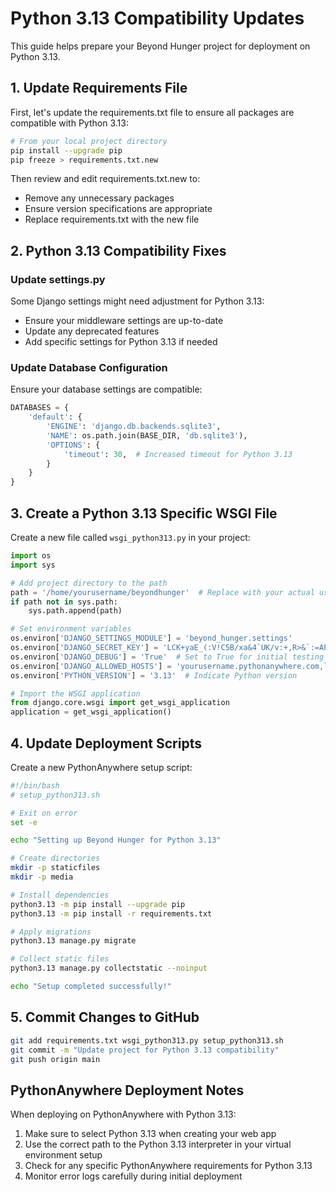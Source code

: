 # Python 3.13 Compatibility Updates

This guide helps prepare your Beyond Hunger project for deployment on Python 3.13.

## 1. Update Requirements File

First, let's update the requirements.txt file to ensure all packages are compatible with Python 3.13:

```bash
# From your local project directory
pip install --upgrade pip
pip freeze > requirements.txt.new
```

Then review and edit requirements.txt.new to:
- Remove any unnecessary packages
- Ensure version specifications are appropriate
- Replace requirements.txt with the new file

## 2. Python 3.13 Compatibility Fixes

### Update settings.py

Some Django settings might need adjustment for Python 3.13:

- Ensure your middleware settings are up-to-date
- Update any deprecated features
- Add specific settings for Python 3.13 if needed

### Update Database Configuration

Ensure your database settings are compatible:

```python
DATABASES = {
    'default': {
        'ENGINE': 'django.db.backends.sqlite3',
        'NAME': os.path.join(BASE_DIR, 'db.sqlite3'),
        'OPTIONS': {
            'timeout': 30,  # Increased timeout for Python 3.13
        }
    }
}
```

## 3. Create a Python 3.13 Specific WSGI File

Create a new file called `wsgi_python313.py` in your project:

```python
import os
import sys

# Add project directory to the path
path = '/home/yourusername/beyondhunger'  # Replace with your actual username
if path not in sys.path:
    sys.path.append(path)

# Set environment variables
os.environ['DJANGO_SETTINGS_MODULE'] = 'beyond_hunger.settings'
os.environ['DJANGO_SECRET_KEY'] = 'LCK+yaE_(:V!C5B/xa&4`UK/v:+,R>&`:=APF+KN7sOik2bJ{i'
os.environ['DJANGO_DEBUG'] = 'True'  # Set to True for initial testing
os.environ['DJANGO_ALLOWED_HOSTS'] = 'yourusername.pythonanywhere.com,localhost,127.0.0.1'
os.environ['PYTHON_VERSION'] = '3.13'  # Indicate Python version

# Import the WSGI application
from django.core.wsgi import get_wsgi_application
application = get_wsgi_application()
```

## 4. Update Deployment Scripts

Create a new PythonAnywhere setup script:

```bash
#!/bin/bash
# setup_python313.sh

# Exit on error
set -e

echo "Setting up Beyond Hunger for Python 3.13"

# Create directories
mkdir -p staticfiles
mkdir -p media

# Install dependencies
python3.13 -m pip install --upgrade pip
python3.13 -m pip install -r requirements.txt

# Apply migrations
python3.13 manage.py migrate

# Collect static files
python3.13 manage.py collectstatic --noinput

echo "Setup completed successfully!"
```

## 5. Commit Changes to GitHub

```bash
git add requirements.txt wsgi_python313.py setup_python313.sh
git commit -m "Update project for Python 3.13 compatibility"
git push origin main
```

## PythonAnywhere Deployment Notes

When deploying on PythonAnywhere with Python 3.13:

1. Make sure to select Python 3.13 when creating your web app
2. Use the correct path to the Python 3.13 interpreter in your virtual environment setup
3. Check for any specific PythonAnywhere requirements for Python 3.13
4. Monitor error logs carefully during initial deployment 